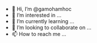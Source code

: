 - 👋 Hi, I’m @gamohamhoc
- 👀 I’m interested in ...
- 🌱 I’m currently learning ...
- 💞️ I’m looking to collaborate on ...
- 📫 How to reach me ...

<!---
gamohamhoc/gamohamhoc is a ✨ special ✨ repository because its `README.md` (this file) appears on your GitHub profile.
You can click the Preview link to take a look at your changes.
--->
